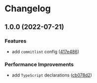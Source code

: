 # Changelog

## 1.0.0 (2022-07-21)

### Features

- add `commitlint` config ([417e486](https://github.com/binden-js/commitlint-config/commit/417e4866f74989685cb41f6ea56fd69745ceae22))

### Performance Improvements

- add `TypeScript` declarations ([cb078d2](https://github.com/binden-js/commitlint-config/commit/cb078d231c678ff620a1fc7d222531d3698f2a8b))
